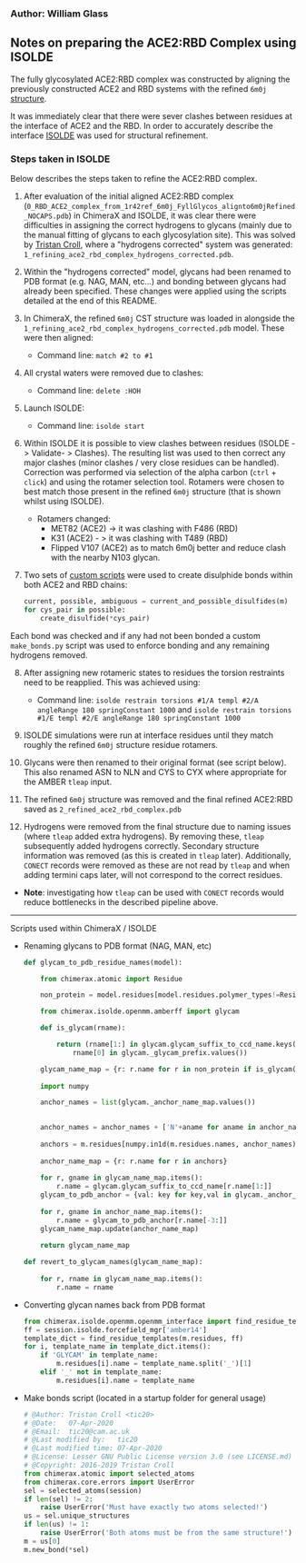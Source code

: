 ### Author: William Glass

## Notes on preparing the ACE2:RBD Complex using ISOLDE

The fully glycosylated ACE2:RBD complex was constructed by aligning the previously constructed ACE2 and RBD systems with the refined `6m0j` [structure](https://github.com/thorn-lab/coronavirus_structural_task_force/tree/master/pdb/surface_glycoprotein/SARS-CoV-2/6m0j).

It was immediately clear that there were sever clashes between residues at the interface of ACE2 and the RBD. In order to accurately describe the interface [ISOLDE](https://isolde.cimr.cam.ac.uk/) was used for structural refinement.

### Steps taken in ISOLDE

Below describes the steps taken to refine the ACE2:RBD complex.

1. After evaluation of the initial aligned ACE2:RBD complex (`0_RBD_ACE2_complex_from_1r42ref_6m0j_FyllGlycos_alignto6m0jRefined_NOCAPS.pdb`) in ChimeraX and ISOLDE, it was clear there were difficulties in assigning the correct hydrogens to glycans (mainly due to the manual fitting of glycans to each glycosylation site). This was solved by [Tristan Croll](https://github.com/tristanic), where a "hydrogens corrected" system was generated: `1_refining_ace2_rbd_complex_hydrogens_corrected.pdb`.

2. Within the "hydrogens corrected" model, glycans had been renamed to PDB format (e.g. NAG, MAN, etc...) and bonding between glycans had already been specified. These changes were applied using the scripts detailed at the end of this README.

3. In ChimeraX, the refined `6m0j` CST structure was loaded in alongside the `1_refining_ace2_rbd_complex_hydrogens_corrected.pdb` model. These were then aligned:
    * Command line: `match #2 to #1`

4. All crystal waters were removed due to clashes:
    * Command line: `delete :HOH`

5. Launch ISOLDE:
    * Command line: `isolde start`

6. Within ISOLDE it is possible to view clashes between residues (ISOLDE -> Validate- > Clashes). The resulting list was used to then correct any major clashes (minor clashes / very close residues can be handled). Correction was performed via selection of the alpha carbon (`ctrl` + `click`) and using the rotamer selection tool. Rotamers were chosen to best match those present in the refined `6m0j` structure (that is shown whilst using ISOLDE).
    * Rotamers changed:
        * MET82 (ACE2) -> it was clashing with F486 (RBD)
        * K31 (ACE2) - > it was clashing with T489 (RBD)
        * Flipped V107 (ACE2) as to match 6m0j better and reduce clash with the nearby N103 glycan.

7. Two sets of [custom scripts](https://github.com/tristanic/isolde/blob/75f3ad7176a8fc200681ceb1b9197562f732ba5e/isolde/src/atomic/building/build_utils.py#L259) were used to create disulphide bonds within both ACE2 and RBD chains:
    ```python
    current, possible, ambiguous = current_and_possible_disulfides(m)
    for cys_pair in possible:
        create_disulfide(*cys_pair)
    ```
Each bond was checked and if any had not been bonded a custom `make_bonds.py` script was used to enforce bonding and any remaining hydrogens removed.

8. After assigning new rotameric states to residues the torsion restraints need to be reapplied. This was achieved using:
    * Command line: `isolde restrain torsions #1/A templ #2/A angleRange 180 springConstant 1000` and `isolde restrain torsions #1/E templ #2/E angleRange 180 springConstant 1000`

9. ISOLDE simulations were run at interface residues until they match roughly the refined `6m0j` structure residue rotamers.

10. Glycans were then renamed to their original format (see script below). This also renamed ASN to NLN and CYS to CYX where appropriate for the AMBER `tleap` input.

11. The refined `6m0j` structure was removed and the final refined ACE2:RBD saved as `2_refined_ace2_rbd_complex.pdb`

12. Hydrogens were removed from the final structure due to naming issues (where `tleap` added extra hydrogens). By removing these, `tleap` subsequently added hydrogens correctly. Secondary structure information was removed (as this is created in `tleap` later). Additionally, `CONECT` records were removed as these are not read by `tleap` and when adding termini caps later, will not correspond to the correct residues.

* **Note**: investigating how `tleap` can be used with `CONECT` records would reduce bottlenecks in the described pipeline above.

---

Scripts used within ChimeraX / ISOLDE

* Renaming glycans to PDB format (NAG, MAN, etc)
    ```python
    def glycam_to_pdb_residue_names(model):

        from chimerax.atomic import Residue

        non_protein = model.residues[model.residues.polymer_types!=Residue.PT_AMINO]

        from chimerax.isolde.openmm.amberff import glycam

        def is_glycam(rname):

            return (rname[1:] in glycam.glycam_suffix_to_ccd_name.keys() and
                rname[0] in glycam._glycam_prefix.values())

        glycam_name_map = {r: r.name for r in non_protein if is_glycam(r.name)}
        
        import numpy

        anchor_names = list(glycam._anchor_name_map.values())

        
        anchor_names = anchor_names + ['N'+aname for aname in anchor_names] + ['C'+aname for aname in anchor_names]
        
        anchors = m.residues[numpy.in1d(m.residues.names, anchor_names)]
        
        anchor_name_map = {r: r.name for r in anchors}
        
        for r, gname in glycam_name_map.items():
            r.name = glycam.glycam_suffix_to_ccd_name[r.name[1:]]
        glycam_to_pdb_anchor = {val: key for key,val in glycam._anchor_name_map.items()}
        
        for r, gname in anchor_name_map.items():
            r.name = glycam_to_pdb_anchor[r.name[-3:]]
        glycam_name_map.update(anchor_name_map)
        
        return glycam_name_map

    def revert_to_glycam_names(glycam_name_map):
        
        for r, rname in glycam_name_map.items():
            r.name = rname
    ```

* Converting glycan names back from PDB format
    ```python
    from chimerax.isolde.openmm.openmm_interface import find_residue_templates
    ff = session.isolde.forcefield_mgr['amber14']
    template_dict = find_residue_templates(m.residues, ff)
    for i, template_name in template_dict.items():
        if 'GLYCAM' in template_name:
            m.residues[i].name = template_name.split('_')[1]
        elif '_' not in template_name:
            m.residues[i].name = template_name
    ```
* Make bonds script (located in a startup folder for general usage)
    ```python
    # @Author: Tristan Croll <tic20>
    # @Date:   07-Apr-2020
    # @Email:  tic20@cam.ac.uk
    # @Last modified by:   tic20
    # @Last modified time: 07-Apr-2020
    # @License: Lesser GNU Public License version 3.0 (see LICENSE.md)
    # @Copyright: 2016-2019 Tristan Croll
    from chimerax.atomic import selected_atoms
    from chimerax.core.errors import UserError
    sel = selected_atoms(session)
    if len(sel) != 2:
        raise UserError('Must have exactly two atoms selected!')
    us = sel.unique_structures
    if len(us) != 1:
        raise UserError('Both atoms must be from the same structure!')
    m = us[0]
    m.new_bond(*sel)
    ```
